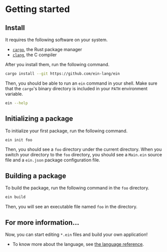# Getting started

## Install

It requires the following software on your system.

- [`cargo`](https://github.com/rust-lang/cargo), the Rust package manager
- [`clang`](https://clang.llvm.org/), the C compiler

After you install them, run the following command.

```sh
cargo install --git https://github.com/ein-lang/ein
```

Then, you should be able to run an `ein` command in your shell. Make sure that the `cargo`'s binary directory is included in your `PATH` environment variable.

```sh
ein --help
```

## Initializing a package

To initialize your first package, run the following command.

```sh
ein init foo
```

Then, you should see a `foo` directory under the current directory. When you switch your directory to the `foo` directory, you should see a `Main.ein` source file and a `ein.json` package configuration file.

## Building a package

To build the package, run the following command in the `foo` directory.

```sh
ein build
```

Then, you will see an executable file named `foo` in the directory.

## For more information...

Now, you can start editing `*.ein` files and build your own application!

- To know more about the language, see [the language reference](/references/language/syntax.md).
